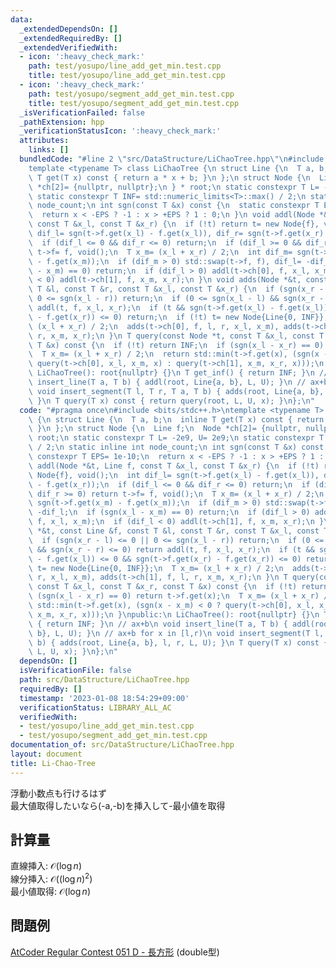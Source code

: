 ```yaml
---
data:
  _extendedDependsOn: []
  _extendedRequiredBy: []
  _extendedVerifiedWith:
  - icon: ':heavy_check_mark:'
    path: test/yosupo/line_add_get_min.test.cpp
    title: test/yosupo/line_add_get_min.test.cpp
  - icon: ':heavy_check_mark:'
    path: test/yosupo/segment_add_get_min.test.cpp
    title: test/yosupo/segment_add_get_min.test.cpp
  _isVerificationFailed: false
  _pathExtension: hpp
  _verificationStatusIcon: ':heavy_check_mark:'
  attributes:
    links: []
  bundledCode: "#line 2 \"src/DataStructure/LiChaoTree.hpp\"\n#include <bits/stdc++.h>\n\
    template <typename T> class LiChaoTree {\n struct Line {\n  T a, b;\n  inline\
    \ T get(T x) const { return a * x + b; }\n };\n struct Node {\n  Line f;\n  Node\
    \ *ch[2]= {nullptr, nullptr};\n } * root;\n static constexpr T L= -2e9, U= 2e9;\n\
    \ static constexpr T INF= std::numeric_limits<T>::max() / 2;\n static inline int\
    \ node_count;\n int sgn(const T &x) const {\n  static constexpr T EPS= 1e-10;\n\
    \  return x < -EPS ? -1 : x > +EPS ? 1 : 0;\n }\n void addl(Node *&t, Line f,\
    \ const T &x_l, const T &x_r) {\n  if (!t) return t= new Node{f}, void();\n  int\
    \ dif_l= sgn(t->f.get(x_l) - f.get(x_l)), dif_r= sgn(t->f.get(x_r) - f.get(x_r));\n\
    \  if (dif_l <= 0 && dif_r <= 0) return;\n  if (dif_l >= 0 && dif_r >= 0) return\
    \ t->f= f, void();\n  T x_m= (x_l + x_r) / 2;\n  int dif_m= sgn(t->f.get(x_m)\
    \ - f.get(x_m));\n  if (dif_m > 0) std::swap(t->f, f), dif_l= -dif_l;\n  if (sgn(x_l\
    \ - x_m) == 0) return;\n  if (dif_l > 0) addl(t->ch[0], f, x_l, x_m);\n  if (dif_l\
    \ < 0) addl(t->ch[1], f, x_m, x_r);\n }\n void adds(Node *&t, const Line &f, const\
    \ T &l, const T &r, const T &x_l, const T &x_r) {\n  if (sgn(x_r - l) <= 0 ||\
    \ 0 <= sgn(x_l - r)) return;\n  if (0 <= sgn(x_l - l) && sgn(x_r - r) <= 0) return\
    \ addl(t, f, x_l, x_r);\n  if (t && sgn(t->f.get(x_l) - f.get(x_l)) <= 0 && sgn(t->f.get(x_r)\
    \ - f.get(x_r)) <= 0) return;\n  if (!t) t= new Node{Line{0, INF}};\n  T x_m=\
    \ (x_l + x_r) / 2;\n  adds(t->ch[0], f, l, r, x_l, x_m), adds(t->ch[1], f, l,\
    \ r, x_m, x_r);\n }\n T query(const Node *t, const T &x_l, const T &x_r, const\
    \ T &x) const {\n  if (!t) return INF;\n  if (sgn(x_l - x_r) == 0) return t->f.get(x);\n\
    \  T x_m= (x_l + x_r) / 2;\n  return std::min(t->f.get(x), (sgn(x - x_m) < 0 ?\
    \ query(t->ch[0], x_l, x_m, x) : query(t->ch[1], x_m, x_r, x)));\n }\npublic:\n\
    \ LiChaoTree(): root{nullptr} {}\n T get_inf() { return INF; }\n // ax+b\n void\
    \ insert_line(T a, T b) { addl(root, Line{a, b}, L, U); }\n // ax+b for x in [l,r)\n\
    \ void insert_segment(T l, T r, T a, T b) { adds(root, Line{a, b}, l, r, L, U);\
    \ }\n T query(T x) const { return query(root, L, U, x); }\n};\n"
  code: "#pragma once\n#include <bits/stdc++.h>\ntemplate <typename T> class LiChaoTree\
    \ {\n struct Line {\n  T a, b;\n  inline T get(T x) const { return a * x + b;\
    \ }\n };\n struct Node {\n  Line f;\n  Node *ch[2]= {nullptr, nullptr};\n } *\
    \ root;\n static constexpr T L= -2e9, U= 2e9;\n static constexpr T INF= std::numeric_limits<T>::max()\
    \ / 2;\n static inline int node_count;\n int sgn(const T &x) const {\n  static\
    \ constexpr T EPS= 1e-10;\n  return x < -EPS ? -1 : x > +EPS ? 1 : 0;\n }\n void\
    \ addl(Node *&t, Line f, const T &x_l, const T &x_r) {\n  if (!t) return t= new\
    \ Node{f}, void();\n  int dif_l= sgn(t->f.get(x_l) - f.get(x_l)), dif_r= sgn(t->f.get(x_r)\
    \ - f.get(x_r));\n  if (dif_l <= 0 && dif_r <= 0) return;\n  if (dif_l >= 0 &&\
    \ dif_r >= 0) return t->f= f, void();\n  T x_m= (x_l + x_r) / 2;\n  int dif_m=\
    \ sgn(t->f.get(x_m) - f.get(x_m));\n  if (dif_m > 0) std::swap(t->f, f), dif_l=\
    \ -dif_l;\n  if (sgn(x_l - x_m) == 0) return;\n  if (dif_l > 0) addl(t->ch[0],\
    \ f, x_l, x_m);\n  if (dif_l < 0) addl(t->ch[1], f, x_m, x_r);\n }\n void adds(Node\
    \ *&t, const Line &f, const T &l, const T &r, const T &x_l, const T &x_r) {\n\
    \  if (sgn(x_r - l) <= 0 || 0 <= sgn(x_l - r)) return;\n  if (0 <= sgn(x_l - l)\
    \ && sgn(x_r - r) <= 0) return addl(t, f, x_l, x_r);\n  if (t && sgn(t->f.get(x_l)\
    \ - f.get(x_l)) <= 0 && sgn(t->f.get(x_r) - f.get(x_r)) <= 0) return;\n  if (!t)\
    \ t= new Node{Line{0, INF}};\n  T x_m= (x_l + x_r) / 2;\n  adds(t->ch[0], f, l,\
    \ r, x_l, x_m), adds(t->ch[1], f, l, r, x_m, x_r);\n }\n T query(const Node *t,\
    \ const T &x_l, const T &x_r, const T &x) const {\n  if (!t) return INF;\n  if\
    \ (sgn(x_l - x_r) == 0) return t->f.get(x);\n  T x_m= (x_l + x_r) / 2;\n  return\
    \ std::min(t->f.get(x), (sgn(x - x_m) < 0 ? query(t->ch[0], x_l, x_m, x) : query(t->ch[1],\
    \ x_m, x_r, x)));\n }\npublic:\n LiChaoTree(): root{nullptr} {}\n T get_inf()\
    \ { return INF; }\n // ax+b\n void insert_line(T a, T b) { addl(root, Line{a,\
    \ b}, L, U); }\n // ax+b for x in [l,r)\n void insert_segment(T l, T r, T a, T\
    \ b) { adds(root, Line{a, b}, l, r, L, U); }\n T query(T x) const { return query(root,\
    \ L, U, x); }\n};\n"
  dependsOn: []
  isVerificationFile: false
  path: src/DataStructure/LiChaoTree.hpp
  requiredBy: []
  timestamp: '2023-01-08 18:54:29+09:00'
  verificationStatus: LIBRARY_ALL_AC
  verifiedWith:
  - test/yosupo/line_add_get_min.test.cpp
  - test/yosupo/segment_add_get_min.test.cpp
documentation_of: src/DataStructure/LiChaoTree.hpp
layout: document
title: Li-Chao-Tree
---
```

浮動小数点も行けるはず \
最大値取得したいなら(-a,-b)を挿入して-最小値を取得
## 計算量
直線挿入: $\mathcal{O}(\log n)$　\
線分挿入: $\mathcal{O}((\log n)^2)$　\
最小値取得: $\mathcal{O}(\log n)$
## 問題例
[AtCoder Regular Contest 051 D - 長方形](https://atcoder.jp/contests/arc051/tasks/arc051_d) (double型)